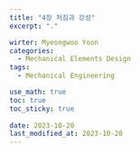 ```yaml
---
title: "4장 처짐과 강성"
excerpt: "."

wirter: Myeongwoo Yoon
categories:
  - Mechanical Elements Design
tags:
  - Mechanical Engineering

use_math: true
toc: true
toc_sticky: true
 
date: 2023-10-20
last_modified_at: 2023-10-20
---
```

